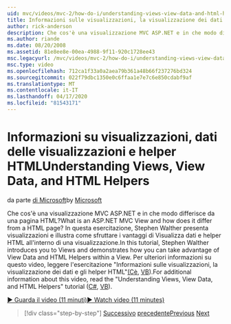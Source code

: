 ```yaml
---
uid: mvc/videos/mvc-2/how-do-i/understanding-views-view-data-and-html-helpers
title: Informazioni sulle visualizzazioni, la visualizzazione dei dati e gli helper HTML Documenti Microsoft
author: rick-anderson
description: Che cos'è una visualizzazione MVC ASP.NET e in che modo differisce da una pagina HTML? In questo tutorial, Stephen Walther introduce a Views e dimostra come è possibile t...
ms.author: riande
ms.date: 08/20/2008
ms.assetid: 81e8ee8e-00ea-4988-9f11-920c1728ee43
msc.legacyurl: /mvc/videos/mvc-2/how-do-i/understanding-views-view-data-and-html-helpers
msc.type: video
ms.openlocfilehash: 712ca1f33a0a2aea79b361a48b66f237276bd324
ms.sourcegitcommit: 022f79dbc1350e0c6ffaa1e7e7c6e850cdabf9af
ms.translationtype: MT
ms.contentlocale: it-IT
ms.lasthandoff: 04/17/2020
ms.locfileid: "81543171"
---
```

# <a name="understanding-views-view-data-and-html-helpers"></a><span data-ttu-id="bf34f-104">Informazioni su visualizzazioni, dati delle visualizzazioni e helper HTML</span><span class="sxs-lookup"><span data-stu-id="bf34f-104">Understanding Views, View Data, and HTML Helpers</span></span>

<span data-ttu-id="bf34f-105">da parte [di Microsoft](https://github.com/microsoft)</span><span class="sxs-lookup"><span data-stu-id="bf34f-105">by [Microsoft](https://github.com/microsoft)</span></span>

<span data-ttu-id="bf34f-106">Che cos'è una visualizzazione MVC ASP.NET e in che modo differisce da una pagina HTML?</span><span class="sxs-lookup"><span data-stu-id="bf34f-106">What is an ASP.NET MVC View and how does it differ from a HTML page?</span></span> <span data-ttu-id="bf34f-107">In questa esercitazione, Stephen Walther presenta visualizzazioni e illustra come sfruttare i vantaggi di Visualizza dati e helper HTML all'interno di una visualizzazione.</span><span class="sxs-lookup"><span data-stu-id="bf34f-107">In this tutorial, Stephen Walther introduces you to Views and demonstrates how you can take advantage of View Data and HTML Helpers within a View.</span></span> <span data-ttu-id="bf34f-108">Per ulteriori informazioni su questo video, leggere l'esercitazione "Informazioni sulle visualizzazioni, la visualizzazione dei dati e gli helper HTML"[(Cè](../../../overview/older-versions-1/views/asp-net-mvc-views-overview-cs.md), [VB](../../../overview/older-versions-1/views/asp-net-mvc-views-overview-vb.md)).</span><span class="sxs-lookup"><span data-stu-id="bf34f-108">For additional information about this video, read the "Understanding Views, View Data, and HTML Helpers" tutorial ([C#](../../../overview/older-versions-1/views/asp-net-mvc-views-overview-cs.md), [VB](../../../overview/older-versions-1/views/asp-net-mvc-views-overview-vb.md)).</span></span>

[<span data-ttu-id="bf34f-109">&#9654; Guarda il video (11 minuti)</span><span class="sxs-lookup"><span data-stu-id="bf34f-109">&#9654; Watch video (11 minutes)</span></span>](https://channel9.msdn.com/Blogs/ASP-NET-Site-Videos/understanding-views-view-data-and-html-helpers)

> [!div class="step-by-step"]
> <span data-ttu-id="bf34f-110">[Successivo](understanding-controllers-controller-actions-and-action-results.md)
> [precedente](an-introduction-to-url-routing.md)</span><span class="sxs-lookup"><span data-stu-id="bf34f-110">[Previous](understanding-controllers-controller-actions-and-action-results.md)
[Next](an-introduction-to-url-routing.md)</span></span>
